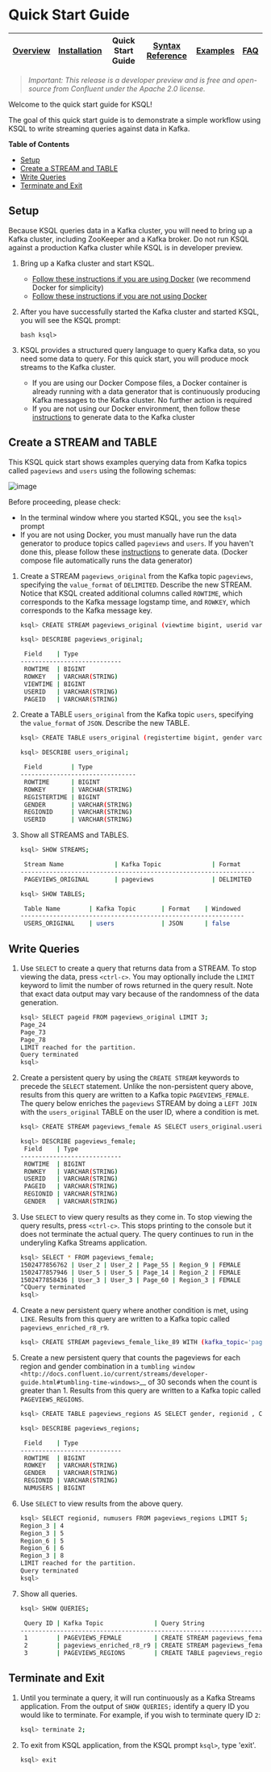 # Quick Start Guide

| [Overview](/docs/) | [Installation](/docs/installation.md) | Quick Start Guide | [Syntax Reference](/docs/syntax-reference.md) | [Examples](/docs/examples.md) | [FAQ](/docs/faq.md)  |
|----------|--------------|-------------|------------------|------------------|------------------|

> *Important: This release is a *developer preview* and is free and open-source from Confluent under the Apache 2.0 license.*

Welcome to the quick start guide for KSQL!

The goal of this quick start guide is to demonstrate a simple workflow using KSQL to write streaming queries against data in Kafka.

**Table of Contents**

- [Setup](#setup)
- [Create a STREAM and TABLE](#create-a-stream-and-table)
- [Write Queries](#write-queries)
- [Terminate and Exit](#terminate-and-exit)

## Setup

Because KSQL queries data in a Kafka cluster, you will need to bring up a Kafka cluster, including ZooKeeper and a Kafka broker. Do not run KSQL against a production Kafka cluster while KSQL is in developer preview.

1.  Bring up a Kafka cluster and start KSQL.

	* [Follow these instructions if you are using Docker](/docs/quickstart/quickstart-docker.rst)  (we recommend Docker for simplicity)
	* [Follow these instructions if you are not using Docker](quickstart-non-docker.rst)

2.  After you have successfully started the Kafka cluster and started KSQL, you will see the KSQL prompt:

    ``bash
    ksql>
    ``

3.  KSQL provides a structured query language to query Kafka data, so you need some data to query. For this quick start, you will produce mock streams to the Kafka cluster.

	* If you are using our Docker Compose files, a Docker container is already running with a data generator that is continuously producing Kafka messages to the Kafka cluster. No further action is required
	* If you are not using our Docker environment, then follow these [instructions](quickstart-non-docker.rst#produce-topic-data) to generate data to the Kafka cluster

## Create a STREAM and TABLE

This KSQL quick start shows examples querying data from Kafka topics called `pageviews` and `users` using the following schemas:

![image](/docs/quickstart/ksql-quickstart-schemas.jpg)
    
Before proceeding, please check:

* In the terminal window where you started KSQL, you see the `ksql>` prompt
* If you are not using Docker, you must manually have run the data generator to produce topics called `pageviews` and `users`. If you haven't done this, please follow these [instructions](/docs/quickstart/quickstart-non-docker.md#produce-topic-data) to generate data. (Docker compose file automatically runs the data generator)


1. Create a STREAM `pageviews_original` from the Kafka topic `pageviews`, specifying the `value_format` of `DELIMITED`. Describe the new STREAM.  Notice that KSQL created additional columns called `ROWTIME`, which corresponds to the Kafka message logstamp time, and `ROWKEY`, which corresponds to the Kafka message key.

   ```bash
   ksql> CREATE STREAM pageviews_original (viewtime bigint, userid varchar, pageid varchar) WITH (kafka_topic='pageviews', value_format='DELIMITED');

   ksql> DESCRIBE pageviews_original;

    Field    | Type            
   ----------------------------
    ROWTIME  | BIGINT          
    ROWKEY   | VARCHAR(STRING) 
    VIEWTIME | BIGINT          
    USERID   | VARCHAR(STRING) 
    PAGEID   | VARCHAR(STRING) 
    ```

2. Create a TABLE `users_original` from the Kafka topic `users`, specifying the `value_format` of `JSON`. Describe the new TABLE.

   ```bash
   ksql> CREATE TABLE users_original (registertime bigint, gender varchar, regionid varchar, userid varchar) WITH (kafka_topic='users', value_format='JSON');

   ksql> DESCRIBE users_original;

    Field        | Type            
   --------------------------------
    ROWTIME      | BIGINT          
    ROWKEY       | VARCHAR(STRING) 
    REGISTERTIME | BIGINT          
    GENDER       | VARCHAR(STRING) 
    REGIONID     | VARCHAR(STRING) 
    USERID       | VARCHAR(STRING)
    ``` 

3. Show all STREAMS and TABLES.

   ```bash
   ksql> SHOW STREAMS;
   
    Stream Name              | Kafka Topic              | Format    
   -----------------------------------------------------------------
    PAGEVIEWS_ORIGINAL       | pageviews                | DELIMITED 

   ksql> SHOW TABLES;
   
    Table Name        | Kafka Topic       | Format    | Windowed 
   --------------------------------------------------------------
    USERS_ORIGINAL    | users             | JSON      | false   
   ```


## Write Queries

1. Use `SELECT` to create a query that returns data from a STREAM. To stop viewing the data, press `<ctrl-c>`. You may optionally include the `LIMIT` keyword to limit the number of rows returned in the query result. Note that exact data output may vary because of the randomness of the data generation.

   ```bash
   ksql> SELECT pageid FROM pageviews_original LIMIT 3;
   Page_24
   Page_73
   Page_78
   LIMIT reached for the partition.
   Query terminated
   ksql> 
   ```

2. Create a persistent query by using the `CREATE STREAM` keywords to precede the `SELECT` statement. Unlike the non-persistent query above, results from this query are written to a Kafka topic `PAGEVIEWS_FEMALE`. The query below enriches the `pageviews` STREAM by doing a `LEFT JOIN` with the `users_original` TABLE on the user ID, where a condition is met.

   ```bash
   ksql> CREATE STREAM pageviews_female AS SELECT users_original.userid AS userid, pageid, regionid, gender FROM pageviews_original LEFT JOIN users_original ON pageviews_original.userid = users_original.userid WHERE gender = 'FEMALE';

   ksql> DESCRIBE pageviews_female;
    Field    | Type            
   ----------------------------
    ROWTIME  | BIGINT          
    ROWKEY   | VARCHAR(STRING) 
    USERID   | VARCHAR(STRING) 
    PAGEID   | VARCHAR(STRING) 
    REGIONID | VARCHAR(STRING) 
    GENDER   | VARCHAR(STRING) 
    ```

3. Use `SELECT` to view query results as they come in. To stop viewing the query results, press `<ctrl-c>`. This stops printing to the console but it does not terminate the actual query. The query continues to run in the underyling Kafka Streams application.

   ```bash
   ksql> SELECT * FROM pageviews_female;
   1502477856762 | User_2 | User_2 | Page_55 | Region_9 | FEMALE
   1502477857946 | User_5 | User_5 | Page_14 | Region_2 | FEMALE
   1502477858436 | User_3 | User_3 | Page_60 | Region_3 | FEMALE
   ^CQuery terminated
   ksql> 
   ```

4. Create a new persistent query where another condition is met, using `LIKE`. Results from this query are written to a Kafka topic called `pageviews_enriched_r8_r9`.

   ```bash
   ksql> CREATE STREAM pageviews_female_like_89 WITH (kafka_topic='pageviews_enriched_r8_r9', value_format='DELIMITED') AS SELECT * FROM pageviews_female WHERE regionid LIKE '%_8' OR regionid LIKE '%_9';
   ```

5. Create a new persistent query that counts the pageviews for each region and gender combination in a `tumbling window <http://docs.confluent.io/current/streams/developer-guide.html#tumbling-time-windows>`__ of 30 seconds when the count is greater than 1. Results from this query are written to a Kafka topic called `PAGEVIEWS_REGIONS`.

   ```bash
   ksql> CREATE TABLE pageviews_regions AS SELECT gender, regionid , COUNT(*) AS numusers FROM pageviews_female WINDOW TUMBLING (size 30 second) GROUP BY gender, regionid HAVING COUNT(*) > 1;

   ksql> DESCRIBE pageviews_regions;

    Field    | Type            
   ----------------------------
    ROWTIME  | BIGINT          
    ROWKEY   | VARCHAR(STRING) 
    GENDER   | VARCHAR(STRING) 
    REGIONID | VARCHAR(STRING) 
    NUMUSERS | BIGINT 
    ```

6. Use `SELECT` to view results from the above query.

   ```bash
   ksql> SELECT regionid, numusers FROM pageviews_regions LIMIT 5;
   Region_3 | 4
   Region_3 | 5
   Region_6 | 5
   Region_6 | 6
   Region_3 | 8
   LIMIT reached for the partition.
   Query terminated
   ksql> 
   ```

7. Show all queries.

   ```bash
   ksql> SHOW QUERIES;

    Query ID | Kafka Topic              | Query String                                                                                                                                                                                                                      
   -------------------------------------------------------------------------------------------------------------------------------------------------------------------------------------------------------------------------------------------------------------------------
    1        | PAGEVIEWS_FEMALE         | CREATE STREAM pageviews_female AS SELECT users_original.userid AS userid, pageid, regionid, gender FROM pageviews_original LEFT JOIN users_original ON pageviews_original.userid = users_original.userid WHERE gender = 'FEMALE'; 
    2        | pageviews_enriched_r8_r9 | CREATE STREAM pageviews_female_like_89 WITH (kafka_topic='pageviews_enriched_r8_r9', value_format='DELIMITED') AS SELECT * FROM pageviews_female WHERE regionid LIKE '%_8' OR regionid LIKE '%_9';                                
    3        | PAGEVIEWS_REGIONS        | CREATE TABLE pageviews_regions AS SELECT gender, regionid , COUNT(*) AS numusers FROM pageviews_female WINDOW TUMBLING (size 30 second) GROUP BY gender, regionid HAVING COUNT(*) > 1;   
   ```


## Terminate and Exit

1. Until you terminate a query, it will run continuously as a Kafka Streams application. From the output of `SHOW QUERIES;` identify a query ID you would like to terminate. For example, if you wish to terminate query ID `2`:

   ```bash
   ksql> terminate 2;
   ```

2. To exit from KSQL application, from the KSQL prompt `ksql>`, type 'exit'.

   ```bash
   ksql> exit
   ```
